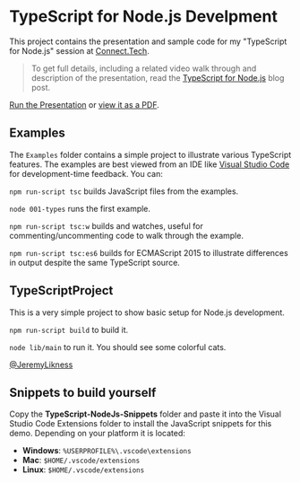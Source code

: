 # TypeScript for Node.js Develpment

This project contains the presentation and sample code for my "TypeScript for Node.js" session at [Connect.Tech](https://connect-js.com).

> To get full details, including a related video walk through and description of the presentation, read the [TypeScript for Node.js](https://jlik.me/cec) blog post.

[Run the Presentation](./TypeScriptNode/typescriptfornode.html) or [view it as a PDF](./Presentation.pdf).

## Examples

The `Examples` folder contains a simple project to illustrate various TypeScript features. The examples are best viewed from an IDE like [Visual Studio Code](https://code.visualstudio.com) for development-time feedback. You can:

`npm run-script tsc` builds JavaScript files from the examples.

`node 001-types` runs the first example.

`npm run-script tsc:w` builds and watches, useful for commenting/uncommenting code to walk through the example.

`npm run-script tsc:es6` builds for ECMAScript 2015 to illustrate differences in output despite the same TypeScript source.

## TypeScriptProject

This is a very simple project to show basic setup for Node.js development.

`npm run-script build` to build it.

`node lib/main` to run it. You should see some colorful cats.

[@JeremyLikness](https://twitter.com/JeremyLikness)

## Snippets to build yourself 

Copy the **TypeScript-NodeJs-Snippets** folder and paste it into the Visual Studio Code Extensions folder to install the JavaScript snippets for this demo. Depending on your platform it is located:

* **Windows**: `%USERPROFILE%\.vscode\extensions`
* **Mac**: `$HOME/.vscode/extensions`
* **Linux**: `$HOME/.vscode/extensions`

